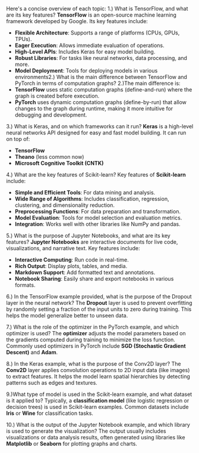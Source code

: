 Here's a concise overview of each topic:
1.) What is TensorFlow, and what are its key features?
**TensorFlow** is an open-source machine learning framework developed by Google. Its key features include:
- **Flexible Architecture**: Supports a range of platforms (CPUs, GPUs, TPUs).
- **Eager Execution**: Allows immediate evaluation of operations.
- **High-Level APIs**: Includes Keras for easy model building.
- **Robust Libraries**: For tasks like neural networks, data processing, and more.
- **Model Deployment**: Tools for deploying models in various environments2.) What is the main difference between TensorFlow and PyTorch in terms of computation graphs?
2.)The main difference is:
- **TensorFlow** uses static computation graphs (define-and-run) where the graph is created before execution.
- **PyTorch** uses dynamic computation graphs (define-by-run) that allow changes to the graph during runtime, making it more intuitive for debugging and development.

3.) What is Keras, and on which frameworks can it run?
**Keras** is a high-level neural networks API designed for easy and fast model building. It can run on top of:
- **TensorFlow**
- **Theano** (less common now)
- **Microsoft Cognitive Toolkit (CNTK)**

4.) What are the key features of Scikit-learn?
Key features of **Scikit-learn** include:
- **Simple and Efficient Tools**: For data mining and analysis.
- **Wide Range of Algorithms**: Includes classification, regression, clustering, and dimensionality reduction.
- **Preprocessing Functions**: For data preparation and transformation.
- **Model Evaluation**: Tools for model selection and evaluation metrics.
- **Integration**: Works well with other libraries like NumPy and pandas.

5.) What is the purpose of Jupyter Notebooks, and what are its key features?
**Jupyter Notebooks** are interactive documents for live code, visualizations, and narrative text. Key features include:
- **Interactive Computing**: Run code in real-time.
- **Rich Output**: Display plots, tables, and media.
- **Markdown Support**: Add formatted text and annotations.
- **Notebook Sharing**: Easily share and export notebooks in various formats.

6.) In the TensorFlow example provided, what is the purpose of the Dropout layer in the neural network?
The **Dropout** layer is used to prevent overfitting by randomly setting a fraction of the input units to zero during training. This helps the model generalize better to unseen data.

7.) What is the role of the optimizer in the PyTorch example, and which optimizer is used?
The **optimizer** adjusts the model parameters based on the gradients computed during training to minimize the loss function. Commonly used optimizers in PyTorch include **SGD (Stochastic Gradient Descent)** and **Adam**.

8.) In the Keras example, what is the purpose of the Conv2D layer?
The **Conv2D** layer applies convolution operations to 2D input data (like images) to extract features. It helps the model learn spatial hierarchies by detecting patterns such as edges and textures.

9.)What type of model is used in the Scikit-learn example, and what dataset is it applied to?
Typically, a **classification model** (like logistic regression or decision trees) is used in Scikit-learn examples. Common datasets include **Iris** or **Wine** for classification tasks.

10.) What is the output of the Jupyter Notebook example, and which library is used to generate the visualization?
The output usually includes visualizations or data analysis results, often generated using libraries like **Matplotlib** or **Seaborn** for plotting graphs and charts.

